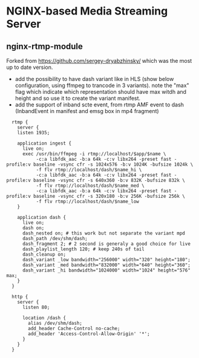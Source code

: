 # NGINX-based Media Streaming Server

## nginx-rtmp-module

Forked from https://github.com/sergey-dryabzhinsky/ which was the most up to date version.

 - add the possibility to have dash variant like in HLS (show below configuration, using ffmpeg to trancode in 3 variants).
   note the "max" flag which indicate which representation should have max witdh and height and so use it to create the variant manifest.
 - add the support of inband scte event, from rtmp AMF event to dash (InbandEvent in manifest and emsg box in mp4 fragment)

```
  rtmp {
    server {
    listen 1935;
   
    application ingest {
      live on;
      exec /usr/bin/ffmpeg -i rtmp://localhost/$app/$name \
           -c:a libfdk_aac -b:a 64k -c:v libx264 -preset fast -profile:v baseline -vsync cfr -s 1024x576 -b:v 1024K -bufsize 1024k \
           -f flv rtmp://localhost/dash/$name_hi \
           -c:a libfdk_aac -b:a 64k -c:v libx264 -preset fast -profile:v baseline -vsync cfr -s 640x360 -b:v 832K -bufsize 832k \
           -f flv rtmp://localhost/dash/$name_med \
           -c:a libfdk_aac -b:a 64k -c:v libx264 -preset fast -profile:v baseline -vsync cfr -s 320x180 -b:v 256K -bufsize 256k \
           -f flv rtmp://localhost/dash/$name_low
    }
      
    application dash {
      live on;
      dash on;
      dash_nested on; # this work but not separate the variant mpd 
      dash_path /dev/shm/dash;
      dash_fragment 2; # 2 second is generaly a good choice for live
      dash_playlist_length 120; # keep 240s of tail
      dash_cleanup on;
      dash_variant _low bandwidth="256000" width="320" height="180";
      dash_variant _med bandwidth="832000" width="640" height="360";
      dash_variant _hi bandwidth="1024000" width="1024" height="576" max;
    }
  }

  http {
    server {
      listen 80;
    
      location /dash {
        alias /dev/shm/dash;
        add_header Cache-Control no-cache;
        add_header 'Access-Control-Allow-Origin' '*';
      }
    }
  }
```



